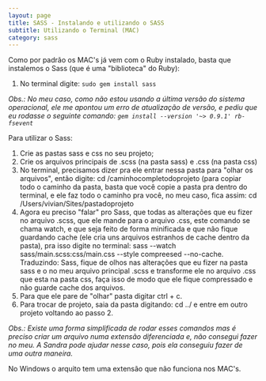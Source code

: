 ```yaml
---
layout: page
title: SASS - Instalando e utilizando o SASS 
subtitle: Utilizando o Terminal (MAC)
category: sass
---
```


Como por padrão os MAC's já vem com o Ruby instalado, basta que instalemos o Sass (que é uma "biblioteca" do Ruby):

1. No terminal digite: `sudo gem install sass`

_Obs.: No meu caso, como não estou usando a última versão do sistema operacional, ele me apontou um erro de atualização de versão, e pediu que eu rodasse o seguinte comando:  `gem install --version '~> 0.9.1' rb-fsevent`_

Para utilizar o Sass:

1. Crie as pastas sass e css no seu projeto;
2. Crie os arquivos principais de .scss (na pasta sass) e .css (na pasta css)
3. No terminal, precisamos dizer pra ele entrar nessa pasta para "olhar os arquivos", então digite:  cd /caminhocompletodoprojeto (para copiar todo o caminho da pasta, basta que você copie a pasta pra dentro do terminal, e ele faz todo o caminho pra você, no meu caso, fica assim: cd /Users/vivian/Sites/pastadoprojeto
4. Agora eu preciso "falar" pro Sass, que todas as alterações que eu fizer no arquivo .scss, que ele mande para o arquivo .css, este comando se chama watch, e que seja feito de forma minificada e que não fique guardando cache (ele cria uns arquivos estranhos de cache dentro da pasta), pra isso digite no terminal: sass --watch sass/main.scss:css/main.css --style compreesed --no-cache. 
Traduzindo: Sass, fique de olhos nas alterações que eu fizer na pasta sass e o no meu arquivo principal .scss e transforme ele no arquivo .css que esta na pasta css, faça isso de modo que ele fique compressado e não guarde cache dos arquivos.
5. Para que ele pare de "olhar" pasta digitar ctrl + c.
6. Para trocar de projeto, saia da pasta digitando: cd ../ e entre em outro projeto voltando ao passo 2.

_Obs.: Existe uma forma simplificada de rodar esses comandos mas é preciso criar um arquivo numa extensão diferenciada e, não consegui fazer no meu. A Sandra pode ajudar nesse caso, pois ela conseguiu fazer de uma outra maneira._
 
No Windows o arquito tem uma extensão que não funciona nos MAC's.
